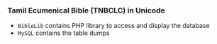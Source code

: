 ### Tamil Ecumenical Bible (TNBCLC) in Unicode

* `BibleLib` contains PHP library to access and display the database
* `MySQL` contains the table dumps